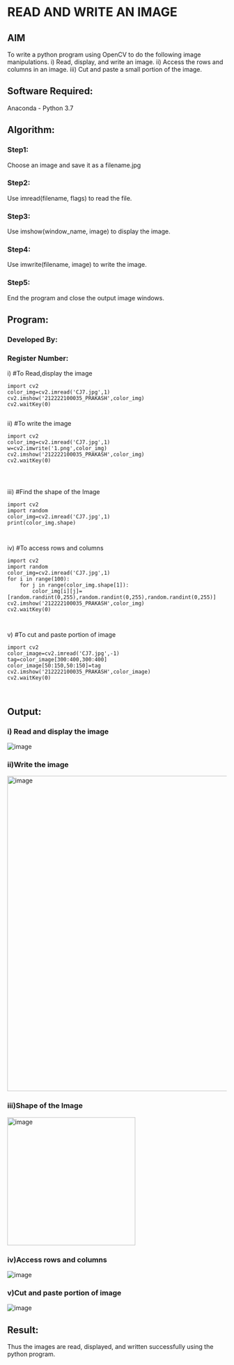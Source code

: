 # READ AND WRITE AN IMAGE
## AIM
To write a python program using OpenCV to do the following image manipulations.
i) Read, display, and write an image.
ii) Access the rows and columns in an image.
iii) Cut and paste a small portion of the image.

## Software Required:
Anaconda - Python 3.7
## Algorithm:
### Step1:
Choose an image and save it as a filename.jpg
### Step2:
Use imread(filename, flags) to read the file.
### Step3:
Use imshow(window_name, image) to display the image.
### Step4:
Use imwrite(filename, image) to write the image.
### Step5:
End the program and close the output image windows.
## Program:
### Developed By:
### Register Number: 
i) #To Read,display the image
```
import cv2
color_img=cv2.imread('CJ7.jpg',1)
cv2.imshow('212222100035_PRAKASH',color_img)
cv2.waitKey(0)  


```
ii) #To write the image
```
import cv2
color_img=cv2.imread('CJ7.jpg',1)
w=cv2.imwrite('1.png',color_img)
cv2.imshow('212222100035_PRAKASH',color_img)
cv2.waitKey(0) 




```
iii) #Find the shape of the Image
```
import cv2
import random
color_img=cv2.imread('CJ7.jpg',1)
print(color_img.shape)



```
iv) #To access rows and columns

```
import cv2
import random
color_img=cv2.imread('CJ7.jpg',1)
for i in range(100):
    for j in range(color_img.shape[1]):
        color_img[i][j]=[random.randint(0,255),random.randint(0,255),random.randint(0,255)]
cv2.imshow('212222100035_PRAKASH',color_img)
cv2.waitKey(0)



```
v) #To cut and paste portion of image
```
import cv2
color_image=cv2.imread('CJ7.jpg',-1)
tag=color_image[300:400,300:400]
color_image[50:150,50:150]=tag
cv2.imshow('212222100035_PRAKASH',color_image)
cv2.waitKey(0)



```

## Output:

### i) Read and display the image

![image](https://github.com/Prakashmathi2004/READ-AND-WRITE-IMAGE/assets/118350045/eea8f2a1-8b41-4b90-8100-b3cec1ede07b)


### ii)Write the image

<img width="724" alt="image" src="https://github.com/Prakashmathi2004/READ-AND-WRITE-IMAGE/assets/118350045/8d36bc51-2618-477c-924d-0028c3a77be4">


### iii)Shape of the Image

<img width="294" alt="image" src="https://github.com/Prakashmathi2004/READ-AND-WRITE-IMAGE/assets/118350045/07f1f44b-048b-47b9-9bc9-ccb3f842b11d">


### iv)Access rows and columns
![image](https://github.com/Prakashmathi2004/READ-AND-WRITE-IMAGE/assets/118350045/c019bd9f-49bf-46f8-a7ec-2c230be12e8d)



### v)Cut and paste portion of image
![image](https://github.com/Prakashmathi2004/READ-AND-WRITE-IMAGE/assets/118350045/f901a664-3787-404b-b89b-e9de7b4ae095)



## Result:
Thus the images are read, displayed, and written successfully using the python program.
